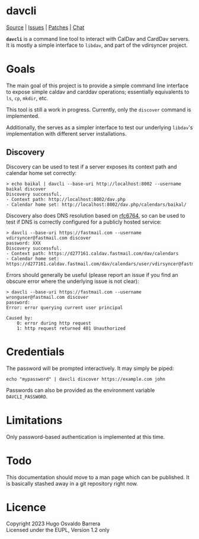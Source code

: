 # davcli

[Source](https://git.sr.ht/~whynothugo/vdirsyncer-rs) |
[Issues](https://todo.sr.ht/~whynothugo/vdirsyncer-rs) |
[Patches](https://lists.sr.ht/~whynothugo/vdirsyncer-devel) |
[Chat](irc://ircs.libera.chat:6697/#pimutils)

**`davcli`** is a command line tool to interact with CalDav and CardDav
servers. It is mostly a simple interface to `libdav`, and part of the
vdirsyncer project.

# Goals

The main goal of this project is to provide a simple command line interface to
expose simple caldav and carddav operations; essentially equivalents to `ls`,
`cp`, `mkdir`, etc.

This tool is still a work in progress. Currently, only the `discover` command
is implemented.

Additionally, the serves as a simpler interface to test our underlying
`libdav`'s implementation with different server installations.

## Discovery

Discovery can be used to test if a server exposes its context path and calendar
home set correctly:

```console
> echo baikal | davcli --base-uri http://localhost:8002 --username baikal discover
Discovery successful.
- Context path: http://localhost:8002/dav.php
- Calendar home set: http://localhost:8002/dav.php/calendars/baikal/
```

Discovery also does DNS resolution based on [rfc6764], so can be used to test
if DNS is correctly configured for a publicly hosted service:

[rfc6764]: https://www.rfc-editor.org/rfc/rfc6764

```console
> davcli --base-uri https://fastmail.com --username vdirsyncer@fastmail.com discover
password: XXX
Discovery successful.
- Context path: https://d277161.caldav.fastmail.com/dav/calendars
- Calendar home set: https://d277161.caldav.fastmail.com/dav/calendars/user/vdirsyncer@fastmail.com/
```

Errors should generally be useful (please report an issue if you find an
obscure error where the underlying issue is not clear):

```console
> davcli --base-uri https://fastmail.com --username wronguser@fastmail.com discover
password: 
Error: error querying current user principal

Caused by:
    0: error during http request
    1: http request returned 401 Unauthorized
```

# Credentials

The password will be prompted interactively. It may simply be piped:

    echo "mypassword" | davcli discover https://example.com john

Passwords can also be provided as the environment variable `DAVCLI_PASSWORD`.

# Limitations

Only password-based authentication is implemented at this time.

# Todo

This documentation should move to a man page which can be published. It is
basically stashed away in a git repository right now.

# Licence

Copyright 2023 Hugo Osvaldo Barrera  
Licensed under the EUPL, Version 1.2 only
